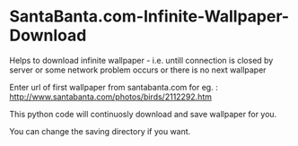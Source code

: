 # SantaBanta.com-Infinite-Wallpaper-Download
Helps to download infinite wallpaper - i.e. untill connection is closed by server or some network problem occurs or there is no next wallpaper

Enter url of first wallpaper from santabanta.com for eg. : http://www.santabanta.com/photos/birds/2112292.htm

This python code will continuosly download and save wallpaper for you.

You can change the saving directory if you want.
